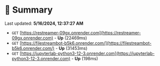 # 📖 Summary
Last updated: **5/16/2024, 12:37:27 AM**

- `GET` [https://restreamer-09gx.onrender.com](https://restreamer-09gx.onrender.com) - **Up** (22469ms)
- `GET` [https://filestreambot-b5k6.onrender.com/](https://filestreambot-b5k6.onrender.com/) - **Up** (31453ms)
- `GET` [https://jupyterlab-python3-12-3.onrender.com](https://jupyterlab-python3-12-3.onrender.com) - **Up** (198ms)
